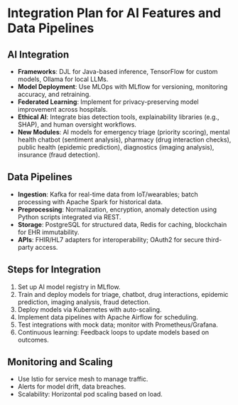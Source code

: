 # Integration Plan for AI Features and Data Pipelines

## AI Integration
- **Frameworks**: DJL for Java-based inference, TensorFlow for custom models, Ollama for local LLMs.
- **Model Deployment**: Use MLOps with MLflow for versioning, monitoring accuracy, and retraining.
- **Federated Learning**: Implement for privacy-preserving model improvement across hospitals.
- **Ethical AI**: Integrate bias detection tools, explainability libraries (e.g., SHAP), and human oversight workflows.
- **New Modules**: AI models for emergency triage (priority scoring), mental health chatbot (sentiment analysis), pharmacy (drug interaction checks), public health (epidemic prediction), diagnostics (imaging analysis), insurance (fraud detection).

## Data Pipelines
- **Ingestion**: Kafka for real-time data from IoT/wearables; batch processing with Apache Spark for historical data.
- **Preprocessing**: Normalization, encryption, anomaly detection using Python scripts integrated via REST.
- **Storage**: PostgreSQL for structured data, Redis for caching, blockchain for EHR immutability.
- **APIs**: FHIR/HL7 adapters for interoperability; OAuth2 for secure third-party access.

## Steps for Integration
1. Set up AI model registry in MLflow.
2. Train and deploy models for triage, chatbot, drug interactions, epidemic prediction, imaging analysis, fraud detection.
3. Deploy models via Kubernetes with auto-scaling.
4. Implement data pipelines with Apache Airflow for scheduling.
5. Test integrations with mock data; monitor with Prometheus/Grafana.
6. Continuous learning: Feedback loops to update models based on outcomes.

## Monitoring and Scaling
- Use Istio for service mesh to manage traffic.
- Alerts for model drift, data breaches.
- Scalability: Horizontal pod scaling based on load.